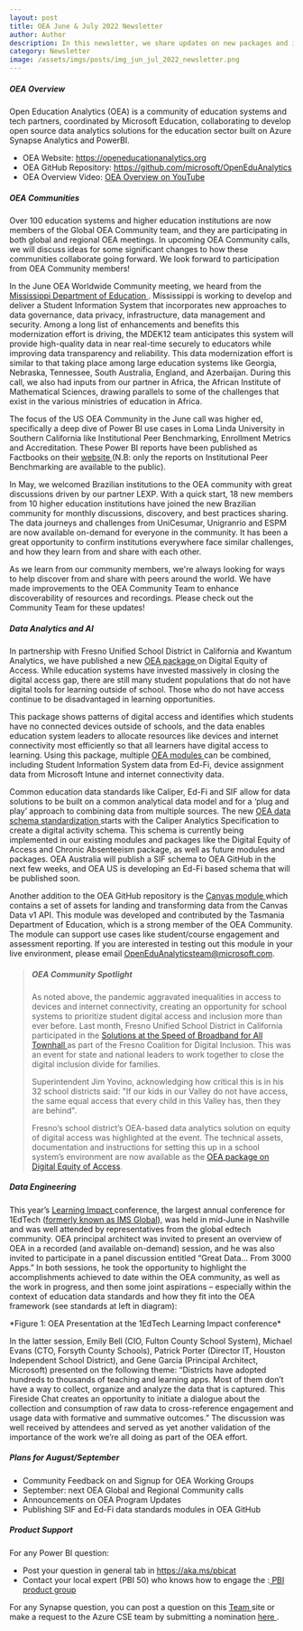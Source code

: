 ```yaml
---
layout: post
title: OEA June & July 2022 Newsletter
author: Author
description: In this newsletter, we share updates on new packages and incorporating data standards in OEA.
category: Newsletter
image: /assets/imgs/posts/img_jun_jul_2022_newsletter.png
---
```


##### OEA Overview

Open Education Analytics (OEA) is a community of education systems and tech partners, coordinated by Microsoft Education, collaborating to develop open source data analytics solutions for the education sector built on Azure Synapse Analytics and PowerBI.  

- OEA Website: <a href="https://openeducationanalytics.org" target="_blank">https://openeducationanalytics.org </a>
- OEA GitHub Repository: <a href="https://github.com/microsoft/OpenEduAnalytics" target="_blank">https://github.com/microsoft/OpenEduAnalytics</a>
- OEA Overview Video: <a href="https://www.youtube.com/watch?v=q6snp28bBQU&t=1s" target="_blank">OEA Overview on YouTube </a>

##### OEA Communities
Over 100 education systems and higher education institutions are now members of the Global OEA Community team, and they are participating in both global and regional 
OEA meetings. In upcoming OEA Community calls, we will discuss ideas for some significant changes to how these communities collaborate going forward. 
We look forward to participation from OEA Community members! 
 
In the June OEA Worldwide Community meeting, we heard from the <a href="https://www.mdek12.org/" target="_blank">Mississippi Department of Education </a>. Mississippi is working to develop and deliver a Student Information 
System that incorporates new approaches to data governance, data privacy, infrastructure, data management and security. Among a long list of enhancements and benefits 
this modernization effort is driving, the MDEK12 team anticipates this system will provide high-quality data in near real-time securely to educators while improving 
data transparency and reliability. This data modernization effort is similar to that taking place among large education systems like Georgia, Nebraska, Tennessee, 
South Australia, England, and Azerbaijan. During this call, we also had inputs from our partner in Africa, the African Institute of Mathematical Sciences, drawing 
parallels to some of the challenges that exist in the various ministries of education in Africa. 
 
The focus of the US OEA Community in the June call was higher ed, specifically a deep dive of Power BI use cases in Loma Linda University in Southern California like 
Institutional Peer Benchmarking, Enrollment Metrics and Accreditation. These Power BI reports have been published as Factbooks on their <a href="https://home.llu.edu/academics/office-of-provost/departments-and-divisions/educational-effectiveness/institutional-research" target="_blank">website </a> (N.B: only the reports on Institutional Peer Benchmarking are available to the public). 
  
In May, we welcomed Brazilian institutions to the OEA community with great discussions driven by our partner LEXP. With a quick start, 18 new members from 10 higher 
education institutions have joined the new Brazilian community for monthly discussions, discovery, and best practices sharing. The data journeys and challenges from 
UniCesumar, Unigranrio and ESPM are now available on-demand for everyone in the community. It has been a great opportunity to confirm institutions everywhere face 
similar challenges, and how they learn from and share with each other. 

As we learn from our community members, we're always looking for ways to help discover from and share with  peers around the world. We have made improvements to the OEA Community Team to enhance discoverability of resources and recordings. Please check out the Community Team for these updates!

##### Data Analytics and AI
In partnership with Fresno Unified School District in California and Kwantum Analytics, we have published a new <a href="https://github.com/microsoft/OpenEduAnalytics/tree/main/oea/packages/package_catalog/Digital_Equity_of_Access" target="_blank">OEA package </a> on Digital Equity of Access. While education
systems have invested massively in closing the digital access gap, there are still many student populations that do not have digital tools for learning outside of 
school. Those who do not have access continue to be disadvantaged in learning opportunities. 
 
This package shows patterns of digital access and identifies which students have no connected devices outside of schools, and the data enables education system leaders 
to allocate resources like devices and internet connectivity most efficiently so that all learners have digital access to learning. Using this package, multiple <a href="https://github.com/microsoft/OpenEduAnalytics/tree/main/oea/modules/module_catalog" target="_blank">OEA modules </a> can be combined, including Student Information System data from Ed-Fi, device assignment data from Microsoft Intune and internet connectivity data.
 
Common education data standards like Caliper, Ed-Fi and SIF allow for data solutions to be built on a common analytical data model and for a ‘plug and play’ approach 
to combining data from multiple sources. The new <a href="https://github.com/microsoft/OpenEduAnalytics/tree/main/oea/schemas" target="_blank">OEA data schema standardization </a> starts with the Caliper Analytics Specification to create a digital activity schema. 
This schema is currently being implemented in our existing modules and packages like the Digital Equity of Access and Chronic Absenteeism package, as well as future 
modules and packages. OEA Australia will publish a SIF schema to OEA GitHub in the next few weeks, and OEA US is developing an Ed-Fi based schema that will be published soon.  
 
Another addition to the OEA GitHub repository is the <a href="https://github.com/microsoft/OpenEduAnalytics/tree/main/oea/modules/module_catalog/Canvas_Data" target="_blank">Canvas module </a> which contains a set of assets for landing and transforming data from the Canvas Data v1 API. 
This module was developed and contributed by the Tasmania Department of Education, which is a strong member of the OEA Community. The module can support use cases 
like student/course engagement and assessment reporting. If you are interested in testing out this module in your live environment, 
please email OpenEduAnalyticsteam@microsoft.com. 

>
> ##### OEA Community Spotlight
>
>  As noted above, the pandemic aggravated inequalities in access to devices and internet connectivity, creating an opportunity for school systems to prioritize student digital access and inclusion more than ever before. Last month, Fresno Unified School District in California participated in the <a href="https://abc30.com/digital-inclusion-fresno-coalition-for-speed-of-broadband-all-virtual-town-hall-edison-high-school/12025685/" target="_blank">Solutions at the Speed of Broadband for All Townhall </a> as part of the Fresno Coalition for Digital Inclusion. This was an event for state and national leaders to work together to close the digital inclusion divide for families. 
>   
> Superintendent Jim Yovino, acknowledging how critical this is in his 32 school districts said: "If our kids in our Valley do not have access, the same equal access that every child in this Valley has, then they are behind". 
> 
> Fresno’s school district’s OEA-based data analytics solution on equity of digital access was highlighted at the event. The technical assets, documentation and instructions for setting this up in a school system’s environment are now available as the <a href="https://github.com/microsoft/OpenEduAnalytics/tree/main/oea/packages/package_catalog/Digital_Equity_of_Access" target="_blank">OEA package on Digital Equity of Access</a>.  

##### Data Engineering
This year’s <a href="https://web.cvent.com/event/1fa13152-c746-472f-a4c4-8e899e3222a5/summary" target="_blank">Learning Impact </a> conference, the largest annual conference for 1EdTech (<a href="https://www.imsglobal.org/article/ims-rebranding-1edtech-2022" target="_blank">formerly known as IMS Global</a>), was held in mid-June in Nashville and was well attended by representatives from the global edtech community. OEA principal architect was invited to present an overview of OEA in a recorded (and available on-demand) session, and he was also invited to participate in a panel discussion entitled “Great Data… From 3000 Apps.” In both sessions, he took the opportunity to highlight the accomplishments achieved to date within the OEA community, as well as the work in progress, and then some joint aspirations – 
especially within the context of education data standards and how they fit into the OEA framework (see standards at left in diagram): 

<div class="container-wrapper text-center">
   <img src="{{ site.baseurl }}/assets/imgs/posts/img_learning_impact_conference.png" class="img-fluid w-100" alt="" />
</div>
*Figure 1: OEA Presentation at the 1EdTech Learning Impact conference*

In the latter session, Emily Bell (CIO, Fulton County School System), Michael Evans (CTO, Forsyth County Schools), Patrick Porter (Director IT, Houston Independent School District), and Gene Garcia (Principal Architect, Microsoft) presented on the following theme: “Districts have adopted hundreds to thousands of teaching and learning apps. 
Most of them don’t have a way to collect, organize and analyze the data that is captured. This Fireside Chat creates an opportunity to initiate a dialogue about the 
collection and consumption of raw data to cross-reference engagement and usage data with formative and summative outcomes.” The discussion was well received by 
attendees and served as yet another validation of the importance of the work we’re all doing as part of the OEA effort. 

##### Plans for August/September
- Community Feedback on and Signup for OEA Working Groups 
- September: next OEA Global and Regional Community calls
- Announcements on OEA Program Updates
- Publishing SIF and Ed-Fi data standards modules in OEA GitHub

##### Product Support
For any Power BI question: 
- Post your question in general tab in <a href="https://aka.ms/pbicat " target="_blank">https://aka.ms/pbicat</a> 
- Contact your local expert (PBI 50) who knows how to engage the :<a href="https://microsoft.sharepoint.com/teams/PBICATPortal/SitePages/Marquee.aspx?historyId=7BAF2FC2-4543-493C-AFD2-AD4E0B5FC64E&contentId=91DD67E2-07DE-4E4C-B73E-37986385CC2C" target="_blank"> PBI product group</a> 
 
For any Synapse question, you can post a question on this <a href="https://teams.microsoft.com/_?tenantId=72f988bf-86f1-41af-91ab-2d7cd011db47#/l/team/19:UgZ55PTYhXk7xj7T2luIBIuSJcy6RzWlm2fbfx4VSZ01@thread.tacv2/conversations?groupId=c89b27d7-91c1-4cc7-aa61-c6633c2e3904&tenantId=72f988bf-86f1-41af-91ab-2d7cd011db47&deeplinkId=06305baa-bf49-4071-b43f-9433c36462c6
" target="_blank">Team </a>  site or make a request to the Azure CSE team by submitting a nomination <a href="https://microsoft.sharepoint.com/teams/SynapseCSE/SitePages/Engage-Azure-Synapse-CSE.aspx" target="_blank">here </a>.
